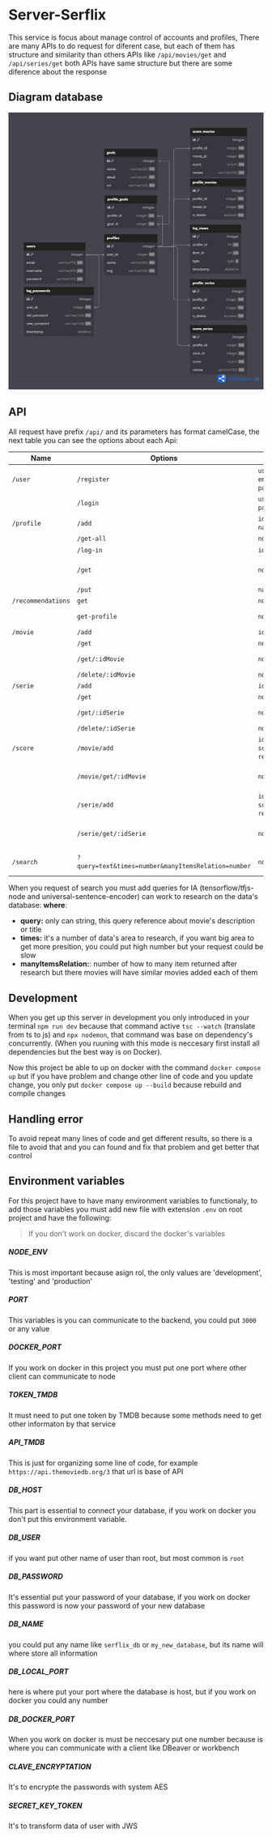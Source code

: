 # Server-Serflix

This service is focus about manage control of accounts and profiles, There are many APIs to do request for diferent case, but each of them has structure and similarity than others APIs like `/api/movies/get` and `/api/series/get` both APIs have same structure but
there are some diference about the response

## Diagram database

![Diagram of database](/src/assets/diagramDB.png)

## API

All request have prefix `/api/` and its parameters has format camelCase, the next table you can see the options about each Api:

| Name               | Options                                             | Body                        | Response                                |
| ------------------ | --------------------------------------------------- | --------------------------- | --------------------------------------- |
| `/user`            | `/register`                                         | `username, email, password` | `msg, token`                            |
|                    | `/login`                                            | `username, password`        | `msg, token`                            |
| `/profile`         | `/add`                                              | `idUser, name, img`         | `msg, token`                            |
|                    | `/get-all`                                          | `none`                      | `results[...]`                          |
|                    | `/log-in`                                           | `idProfile`                 | `msg, token`                            |
|                    | `/get`                                              | `none`                      | `name, img, results[...], goals[...]`   |
|                    | `/put`                                              | `name, img`                 | `msg`                                   |
| `/recommendations` | `get`                                               | `none`                      | `results`                               |
|                    | `get-profile`                                       | `none`                      | `last_viewed, recommendations`          |
| `/movie`           | `/add`                                              | `idMovie`                   | `msg, goal`                             |
|                    | `/get`                                              | `none`                      | `results[...]`                          |
|                    | `/get/:idMovie`                                     | `none`                      | `result, is_favorite`                   |
|                    | `/delete/:idMovie`                                  | `none`                      | `msg`                                   |
| `/serie`           | `/add`                                              | `idSerie`                   | `msg, goal`                             |
|                    | `/get`                                              | `none`                      | `results[...]`                          |
|                    | `/get/:idSerie`                                     | `none`                      | `result, is_favorite`                   |
|                    | `/delete/:idSerie`                                  | `none`                      | `msg`                                   |
| `/score`           | `/movie/add`                                        | `idMovie, score, review`    | `msg`                                   |
|                    | `/movie/get/:idMovie`                               | `none`                      | `review, avg_score, results[...]`       |
|                    | `/serie/add`                                        | `idSerie, score, review`    | `msg`                                   |
|                    | `/serie/get/:idSerie`                               | `none`                      | `review, avg_score, results[...]`       |
| `/search`          | `?query=text&times=number&manyItemsRelation=number` | `none`                      | `total_pages, total_results, results[]` |

When you request of search you must add queries for IA (tensorflow/tfjs-node and universal-sentence-encoder) can work to research on the data's database:
**where**:

- **query:** only can string, this query reference about movie's description or title
- **times:** it's a number of data's area to research, if you want big area to get more presition,
  you could put high number but your request could be slow
- **manyItemsRelation:**: number of how to many item returned after research but there movies will have similar movies added each of them

## Development

When you get up this server in development you only introduced in your terminal `npm run dev`
because that command active `tsc --watch` (translate from ts to js) and `npx nodemon`, that command was base on dependency's concurrently.
(When you ruuning with this mode is neccesary first install all dependencies but the best way is on Docker).

Now this project be able to up on docker with the command `docker compose up` but if you have problem and change other line of code and you update change, you only put `docker compose up --build` because rebuild and compile changes

## Handling error

To avoid repeat many lines of code and get different results, so there is a file to avoid that and you can found and fix that problem and get better that control

## Environment variables

For this project have to have many environment variables to functionaly, to add those variables you must add new file with extension `.env` on root project and have the following:

> If you don't work on docker, discard the docker's variables

##### NODE_ENV

This is most important because asign rol, the only values are 'development', 'testing' and 'production'

##### PORT

This variables is you can communicate to the backend, you could put `3000` or any value

##### DOCKER_PORT

If you work on docker in this project you must put one port where other client can communicate to node

##### TOKEN_TMDB

It must need to put one token by TMDB because some methods need to get other informaton by that service

##### API_TMDB

This is just for organizing some line of code, for example `https://api.themoviedb.org/3` that url is base of API

##### DB_HOST

This part is essential to connect your database, if you work on docker you don't put this environment variable.

##### DB_USER

if you want put other name of user than root, but most common is `root`

##### DB_PASSWORD

It's essential put your password of your database, if you work on docker this password is now your password of your new database

##### DB_NAME

you could put any name like `serflix_db` or `my_new_database`, but its name will where store all information

##### DB_LOCAL_PORT

here is where put your port where the database is host, but if you work on docker you could any number

##### DB_DOCKER_PORT

When you work on docker is must be neccesary put one number because is where you can communicate with a client like DBeaver or workbench

##### CLAVE_ENCRYPTATION

It's to encrypte the passwords with system AES

##### SECRET_KEY_TOKEN

It's to transform data of user with JWS
